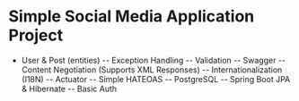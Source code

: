 # Simple Social Media Application Project
- User & Post (entities)
-- Exception Handling
-- Validation
-- Swagger
-- Content Negotiation (Supports XML Responses)
-- Internationalization (I18N)
-- Actuator
-- Simple HATEOAS
-- PostgreSQL
-- Spring Boot JPA & Hibernate
-- Basic Auth
